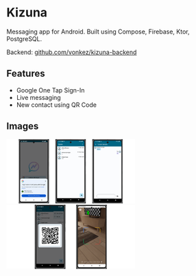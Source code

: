 # Kizuna
Messaging app for Android. Built using Compose, Firebase, Ktor, PostgreSQL.

Backend: [github.com/vonkez/kizuna-backend](https://github.com/vonkez/kizuna-backend)

## Features
- Google One Tap Sign-In
- Live messaging
- New contact using QR Code


## Images
<img src="images/kizuna1.png" width="300"> <img src="images/kizuna2.png" width="300">
